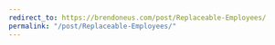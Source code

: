 ```yaml
---
redirect_to: https://brendoneus.com/post/Replaceable-Employees/
permalink: "/post/Replaceable-Employees/"
---
```

